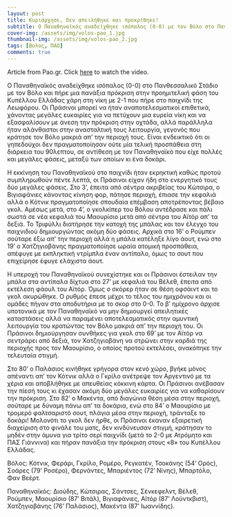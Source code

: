 ```yaml
---
layout: post
title: Κυριάρχησε, δεν απειλήθηκε και προκρίθηκε!
subtitle: Ο Παναθηναϊκός αναδείχθηκε ισόπαλος (0-0) με τον Βόλο στο Πανθεσσαλικό Στάδιο και πήρε το εισιτήριο για τους προημιτελικούς του Κυπέλλου
cover-img: /assets/img/volos-pao_1.jpg
thumbnail-img: /assets/img/volos-pao_2.jpg
tags: [Βολος, ΠΑΟ]
comments: true
---
```

Article from Pao.gr.
Click [here](https://www.youtube.com/watch?v=hs47-OkRQok)  to watch the video.

Ο Παναθηναϊκός αναδείχθηκε ισόπαλος (0-0) στο Πανθεσσαλικό Στάδιο με τον Βόλο και πήρε μια πανάξια πρόκριση στην προημιτελική φάση του Κυπέλλου Ελλάδας χάρη στη νίκη με 2-1
που πήρε στο παιχνίδι της Λεωφόρου. Οι Πράσινοι μπορεί να ήταν αναποτελεσματικοί επιθετικά, χάνοντας μεγάλες ευκαιρίες για να πετύχουν μια ευρεία νίκη και να εξασφαλίσουν με
άνεση την πρόκριση στην οχτάδα, αλλά παράλληλα ήταν αλάνθαστοι στην ανασταλτική τους λειτουργία, γεγονός που κράτησε τον Βόλο μακριά απ’ την περιοχή τους. 
Είναι ενδεικτικό ότι οι γηπεδούχοι δεν πραγματοποίησαν ούτε μία τελική προσπάθεια στη διάρκεια του 90λεπτου, σε αντίθεση με τον Παναθηναϊκό που είχε πολλές και μεγάλες 
φάσεις, μεταξύ των οποίων κι ένα δοκάρι.

Η εκκίνηση του Παναθηναϊκού στο παιχνίδι ήταν εκρηκτική καθώς προτού συμπληρωθούν πέντε λεπτά, οι Πράσινοι είχαν ήδη στο ενεργητικό τους δύο μεγάλες φάσεις.
Στο 3’, έπειτα από σέντρα ακριβείας του Κώτσιρα, ο Βιγιαφάνιες κάνοντας κίνηση φορ, πάτησε περιοχή, έπιασε την κεφαλιά αλλά ο Κότνικ πραγματοποίησε σπουδαία επέμβαση
αποτρέποντας βέβαιο γκολ. Αμέσως μετά, στο 4’, ο γκολκίπερ του Βόλου αντέδρασε και πάλι σωστά σε νέα κεφαλιά του Μαουρίσιο μετά από σέντρα του Αϊτόρ απ’ τα δεξιά. 
Το Τριφύλλι διατήρησε την κατοχή της μπάλας και τον έλεγχο του παιχνιδιού δημιουργώντας ακόμη δύο φάσεις. Αρχικά στο 16’ ο Ρούμπεν σούταρε έξω απ’ την περιοχή αλλά
η μπάλα κατέληξε λίγο άουτ, ενώ στο 19’ ο Χατζηγιοβάνης πραγματοποίησε ωραία ατομική προσπάθεια, απέφυγε με εκπληκτική ντρίμπλα έναν αντίπαλο, όμως το σουτ που επιχείρησε 
έφυγε ελάχιστα άουτ.

Η υπεροχή του Παναθηναϊκού συνεχίστηκε και οι Πράσινοι έστειλαν την μπάλα στα αντίπαλα δίχτυα στο 27’ με κεφαλιά του Βέλεθ, έπειτα από εκτέλεση φάουλ του Αϊτόρ.
Όμως ο σκόρερ ήταν σε θέση οφσάιντ και το γκολ ακυρώθηκε. Ο ρυθμός έπεσε μέχρι το τέλος του ημιχρόνου και οι ομάδες πήγαν στα αποδυτήρια με το σκορ στο 0-0.
Το β’ ημίχρονο άρχισε υποτονικά με τον Παναθηναϊκό να μην δημιουργεί απειλητικές καταστάσεις αλλά να παραμένει αποτελεσματικός στην αμυντική λειτουργία του κρατώντας 
τον Βόλο μακριά απ’ την περιοχή του. Οι Πράσινοι δημιούργησαν συνθήκες για γκολ στο 69’ με τον Αϊτόρ να σεντράρει από δεξιά, τον Χατζηγιοβάνη να στρώνει στην καρδιά 
της περιοχής προς τον Μαουρίσιο, ο οποίος προτού εκτελέσει, ανακόπηκε την τελευταία στιγμή.

Στο 80’ ο Παλάσιος κινήθηκε γρήγορα στον κενό χώρο, βγήκε μόνος απέναντι απ’ τον Κότνικ αλλά ο Γκρίλο ανέτρεψε τον Αργεντινό με τα χέρια και αποβλήθηκε με απευθείας 
κόκκινη κάρτα. Οι Πράσινοι ανέβασαν την πίεσή τους κι έχασαν ακόμη δύο μεγάλες ευκαιρίες για να καθαρίσουν την πρόκριση. Στο 82’ ο Μακέντα, από διαγώνια θέση μέσα 
στην περιοχή, σούταρε με δύναμη πάνω απ’ τα δοκάρια, ενώ στο 84’ ο Μαουρίσιο με τρομερό φαλτσαριστό σουτ, πλάγια μέσα στην περιοχή, τράνταξε το δοκάρι!
Μολονότι το γκολ δεν ήρθε, οι Πράσινοι έκαναν εξαιρετική διαχείριση στο φινάλε του ματς, δεν κινδύνευσαν στιγμή, κράτησαν το μηδέν στην άμυνα για τρίτο 
σερί παιχνίδι (μετά το 2-0 με Ατρόμητο και ΠΑΣ Γιάννινα) και πήραν πανάξια την πρόκριση στους «8» του Κυπέλλου Ελλάδας.

Βόλος: Κότνικ, Φεράρι, Γκρίλο, Ρομέρο, Ρεγκατέν, Τσοκάνης (54’ Ορός), Σοάρες (79’ Ροσέρο), Φερνάντες, Μπαριέντος (72’ Νίνης), Μπαρτόλο, Φαν Βεέρτ.

Παναθηναϊκός: Διούδης, Κώτσιρας, Σάντσες, Σένκεφελντ, Βέλεθ, Ρούμπεν, Μαουρίσιο (87’ Βιτάλ), Βιγιαφάνιες, Αϊτόρ (87’ Λούντκβιστ), Χατζηγιοβάνης (76’ Παλάσιος), Μακέντα (87’ Ιωαννίδης).
